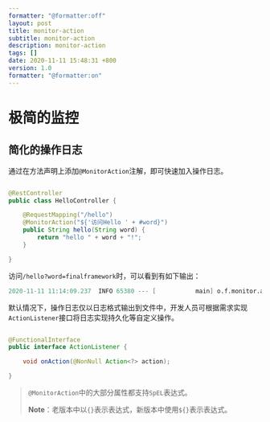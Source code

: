 ```yaml
---
formatter: "@formatter:off"
layout: post 
title: monitor-action 
subtitle: monitor-action 
description: monitor-action 
tags: []
date: 2020-11-11 15:48:31 +800 
version: 1.0
formatter: "@formatter:on"
---
```


# 极简的监控

## 简化的操作日志

通过在方法声明上添加`@MonitorAction`注解，即可快速加入操作日志。

```java

@RestController
public class HelloController {

    @RequestMapping("/hello")
    @MonitorAction("${'访问Hello ' + #word}")
    public String hello(String word) {
        return "hello " + word + "!";
    }

}
```

访问`/hello?word=finalframework`时，可以看到有如下输出：

```verilog
2020-11-11 11:14:09.237  INFO 65380 --- [           main] o.f.monitor.action.ActionLoggerListener  : ==> action handler: {"name":"访问Hello finalframework","type":0,"action":0,"level":3,"levelName":"INFO","levelDesc":"INFO","attributes":{},"trace":"885dee93-8e90-4e61-afa9-b2a3b3bcbf39","timestamp":1605064449179}
```

默认情况下，操作日志仅以日志格式输出到文件中，开发人员可根据需求实现`ActionListener`接口将日志实现持久化等自定义操作。

```java

@FunctionalInterface
public interface ActionListener {

    void onAction(@NonNull Action<?> action);

}
```

> `@MonitorAction`中的大部分属性都支持`SpEL`表达式。
>
> **Note**：老版本中以`{}`表示表达式，新版本中使用`${}`表示表达式。

 
